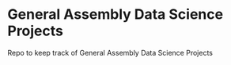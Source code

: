 # General Assembly Data Science Projects
Repo to keep track of General Assembly Data Science Projects
